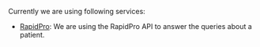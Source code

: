 Currently we are using following services:

-	[RapidPro](https://rapidpro.io): We are using the RapidPro API to answer the queries about a patient. 

